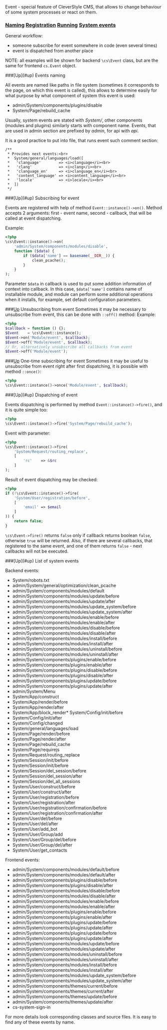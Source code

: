 <a name="up" />
Event - special feature of CleverStyle CMS, that allows to change behaviour of some system processes or react on them.

### [Naming](#naming) [Registration](#registration) [Running](#running) [System events](#system-events)

General workflow:
* someone subscribe for event somewhere in code (even several times)
* event is dispatched from another place

NOTE: all examples will be shown for backend `\cs\Event` class, but are the same for frontend `cs.Event` object.

<a name="naming" />
###[Up](#up) Events naming

All events are named like paths in file system (sometimes it corresponds to the page, on which this event is called), this allows to determine easily for what purpose by what component of system this event is used:

* admin/System/components/plugins/disable
* System/Page/rebuild_cache

Usually, system events are stated with *System/*, other components (modules and plugins) similarly starts with component name. Events, that are used in admin section are prefixed by *admin*, for api with *api*.

It is a good practice to put into file, that runs event such comment section:
```
/**
 * Provides next events:<br>
 *  System/general/languages/load([
 *   'clanguage'		=> <i>clanguage</i><br>
 *   'clang'			=> <i>clang</i><br>
 *   'clanguage_en'		=> <i>clanguage_en</i><br>
 *   'content_language'	=> <i>content_language</i><br>
 *   'locale'			=> <i>locale</i><br>
 *  ])
 */
```
<a name="subscribing" />
###[Up](#up) Subscribing for event

Events are registered with help of method `Event::instance()->on()`. Method accepts 2 arguments: first - event name, second - callback, that will be called at event dispatching.

Example:
```php
<?php
\cs\Event::instance()->on(
	'admin/System/components/modules/disable',
	function ($data) {
		if ($data['name'] == basename(__DIR__)) {
			clean_pcache();
		}
	}
);
```
Parameter `$data` in callback is used to put some addition information of context into callback.
In this case, `$data['name']` contains name of installable module, and module can perform some additional operations when it installs, for example, set default configuration parameters.

###[Up](#up) Unsubscribing from event
Sometimes it may be necessary to unsubscribe from event, this can be done with `::off()` method:
Example:
```php
<?php
$callback = function () {};
$Event    = \cs\Event::instance();
$Event->on('Module/event', $callback);
$Event->off('Module/event', $callback);
// Or, alternatively unsubscribe all callbacks from event
$Event->off('Module/event');
```

###[Up](#up) One-time subscribing for event
Sometimes it may be useful to unsubscribe from event right after first dispatching, it is possible with method `::once()`:
```php
<?php
\cs\Event::instance()->once('Module/event', $callback);
```

<a name="dispatching" />
###[Up](#up) Dispatching of event

Events dispatching is performed by method `Event::instance()->fire()`, and it is quite simple too:
```php
<?php
\cs\Event::instance()->fire('System/Page/rebuild_cache');
```
Event with parameter:
```php
<?php
\cs\Event::instance()->fire(
	'System/Request/routing_replace',
	[
		'rc'	=> &$rc
	]
);
```

Result of event dispatching may be checked:
```php
<?php
if (!\cs\Event::instance()->fire(
	'System/User/registration/before',
	[
		'email'	=> $email
	]
)) {
	return false;
}
```
`\cs\Event->fire()` returns `false` only if callback returns boolean `false`, otherwise `true` will be returned. Also, if there are several callbacks, that registered to the same event, and one of them returns `false` - next callbacks will not be executed.

<a name="system-events" />
###[Up](#up) List of system events

Backend events:
* System/robots.txt
* admin/System/general/optimization/clean_pcache
* admin/System/components/modules/default
* admin/System/components/modules/update/before
* admin/System/components/modules/update/after
* admin/System/components/modules/update_system/before
* admin/System/components/modules/update_system/after
* admin/System/components/modules/enable/before
* admin/System/components/modules/enable/after
* admin/System/components/modules/disable/before
* admin/System/components/modules/disable/after
* admin/System/components/modules/install/before
* admin/System/components/modules/install/after
* admin/System/components/modules/uninstall/before
* admin/System/components/modules/uninstall/after
* admin/System/components/plugins/enable/before
* admin/System/components/plugins/enable/after
* admin/System/components/plugins/disable/before
* admin/System/components/plugins/disable/after
* admin/System/components/plugins/update/before
* admin/System/components/plugins/update/after
* admin/System/Menu
* System/App/construct
* System/App/render/before
* System/App/render/after
* System/App/block_render* System/Config/init/before
* System/Config/init/after
* System/Config/changed
* System/general/languages/load
* System/Page/render/before
* System/Page/render/after
* System/Page/rebuild_cache
* System/Page/requirejs
* System/Request/routing_replace
* System/Session/init/before
* System/Session/init/before
* System/Session/del_session/before
* System/Session/del_session/after
* System/Session/del_all_sessions
* System/User/construct/before
* System/User/construct/after
* System/User/registration/before
* System/User/registration/after
* System/User/registration/confirmation/before
* System/User/registration/confirmation/after
* System/User/del/before
* System/User/del/after
* System/User/add_bot
* System/User/Group/add
* System/User/Group/del/before
* System/User/Group/del/after
* System/User/get_contacts

Frontend events:
* admin/System/components/modules/default/before
* admin/System/components/modules/default/after
* admin/System/components/plugins/disable/before
* admin/System/components/plugins/disable/after
* admin/System/components/modules/disable/before
* admin/System/components/modules/disable/after
* admin/System/components/modules/enable/before
* admin/System/components/modules/enable/after
* admin/System/components/plugins/enable/before
* admin/System/components/plugins/enable/after
* admin/System/components/plugins/update/before
* admin/System/components/plugins/update/after
* admin/System/components/plugins/update/before
* admin/System/components/plugins/update/after
* admin/System/components/modules/update/before
* admin/System/components/modules/update/after
* admin/System/components/modules/uninstall/before
* admin/System/components/modules/uninstall/after
* admin/System/components/modules/install/before
* admin/System/components/modules/install/after
* admin/System/components/modules/update_system/before
* admin/System/components/modules/update_system/after
* admin/System/components/themes/current/before
* admin/System/components/themes/current/after
* admin/System/components/themes/update/before
* admin/System/components/themes/update/after
* cs-system-sign-in

For more details look corresponding classes and source files. It is easy to find any of these events by name.
